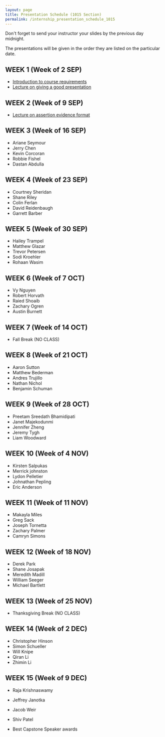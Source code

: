 ```yaml
---
layout: page
title: Presentation Schedule (1015 Section)
permalink: /internship_presentation_schedule_1015
---
```


Don't forget to send your instructor your slides by the previous day midnight.

The presentations will be given in the order they are listed on the particular date.

## WEEK 1 (Week of 2 SEP)

* [Introduction to course requirements](/internships/pdfs/lecture-on-presentations-internship.pdf)
* [Lecture on giving a good presentation](/internships/pdfs/lecture-on-presentations-internship.pdf)
  

## WEEK 2 (Week of 9 SEP)

* [Lecture on assertion evidence format](/internships/pdfs/lecture-on-assertion-evidence-format.pdf)

## WEEK 3 (Week of 16 SEP)
  
* Ariane Seymour
* Jerry Chen
* Kevin Corcoran
* Robbie Fishel
* Dastan Abdulla

## WEEK 4 (Week of 23 SEP)

* Courtney Sheridan
* Shane Riley
* Colin Ferlan
* David Reidenbaugh
* Garrett Barber

## WEEK 5 (Week of 30 SEP)

* Hailey Trampel
* Matthew Glazar
* Trevor Petersen
* Sodi Kroehler
* Rohaan Wasim
## WEEK 6 (Week of 7 OCT)

* Vy Nguyen
* Robert Horvath
* Raied Shoaib
* Zachary Ogren
* Austin Burnett

## WEEK 7 (Week of 14 OCT)

* Fall Break (NO CLASS)

## WEEK 8 (Week of 21 OCT)

* Aaron Sutton
* Matthew Bederman
* Andres Trujillo
* Nathan Nichol
* Benjamin Schuman

## WEEK 9 (Week of 28 OCT)

* Preetam Sreedath Bhamidipati
* Janet Majekodunmi
* Jennifer Zheng
* Jeremy Tygh
* Liam Woodward

## WEEK 10 (Week of 4 NOV)

* Kirsten Salpukas
* Merrick johnston
* Lydon Pelletier
* Johnathan Pepling
* Eric Anderson

## WEEK 11 (Week of 11 NOV)

* Makayla Miles
* Greg Sack
* Joseph Tornetta
* Zachary Palmer
* Camryn Simons

## WEEK 12 (Week of 18 NOV)

* Derek Park
* Shane Josapak
* Meredith Madill
* William Seeger
* Michael Bartlett

## WEEK 13 (Week of 25 NOV)

* Thanksgiving Break (NO CLASS)

## WEEK 14 (Week of 2 DEC)

* Christopher Hinson
* Simon Schueller
* Will Knipe
* Qiran Li
* Zhimin Li 

## WEEK 15 (Week of 9 DEC)

* Raja Krishnaswamy
* Jeffrey Janotka
* Jacob Weir
* Shiv Patel

* Best Capstone Speaker awards
